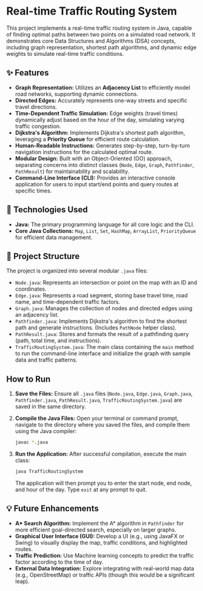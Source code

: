 # Real-time Traffic Routing System

This project implements a real-time traffic routing system in Java, capable of finding optimal paths between two points on a simulated road network. It demonstrates core Data Structures and Algorithms (DSA) concepts, including graph representation, shortest path algorithms, and dynamic edge weights to simulate real-time traffic conditions.

## ✨ Features

* **Graph Representation:** Utilizes an **Adjacency List** to efficiently model road networks, supporting dynamic connections.
* **Directed Edges:** Accurately represents one-way streets and specific travel directions.
* **Time-Dependent Traffic Simulation:** Edge weights (travel times) dynamically adjust based on the hour of the day, simulating varying traffic congestion.
* **Dijkstra's Algorithm:** Implements Dijkstra's shortest path algorithm, leveraging a **Priority Queue** for efficient route calculation.
* **Human-Readable Instructions:** Generates step-by-step, turn-by-turn navigation instructions for the calculated optimal route.
* **Modular Design:** Built with an Object-Oriented (OO) approach, separating concerns into distinct classes (`Node`, `Edge`, `Graph`, `Pathfinder`, `PathResult`) for maintainability and scalability.
* **Command-Line Interface (CLI):** Provides an interactive console application for users to input start/end points and query routes at specific times.

## 🚀 Technologies Used

* **Java:** The primary programming language for all core logic and the CLI.
* **Core Java Collections:** `Map`, `List`, `Set`, `HashMap`, `ArrayList`, `PriorityQueue` for efficient data management.

## 📂 Project Structure

The project is organized into several modular `.java` files:

* `Node.java`: Represents an intersection or point on the map with an ID and coordinates.
* `Edge.java`: Represents a road segment, storing base travel time, road name, and time-dependent traffic factors.
* `Graph.java`: Manages the collection of nodes and directed edges using an adjacency list.
* `Pathfinder.java`: Implements Dijkstra's algorithm to find the shortest path and generate instructions. (Includes `PathNode` helper class).
* `PathResult.java`: Stores and formats the result of a pathfinding query (path, total time, and instructions).
* `TrafficRoutingSystem.java`: The main class containing the `main` method to run the command-line interface and initialize the graph with sample data and traffic patterns.

##  How to Run

1.  **Save the Files:**
    Ensure all `.java` files (`Node.java`, `Edge.java`, `Graph.java`, `Pathfinder.java`, `PathResult.java`, `TrafficRoutingSystem.java`) are saved in the same directory.

2.  **Compile the Java Files:**
    Open your terminal or command prompt, navigate to the directory where you saved the files, and compile them using the Java compiler:
    ```bash
    javac *.java
    ```

3.  **Run the Application:**
    After successful compilation, execute the main class:
    ```bash
    java TrafficRoutingSystem
    ```
    The application will then prompt you to enter the start node, end node, and hour of the day. Type `exit` at any prompt to quit.

## 💡 Future Enhancements

* **A\* Search Algorithm:** Implement the A\* algorithm in `Pathfinder` for more efficient goal-directed search, especially on larger graphs.
* **Graphical User Interface (GUI):** Develop a UI (e.g., using JavaFX or Swing) to visually display the map, traffic conditions, and highlighted routes.
* **Traffic Prediction:** Use Machine learning concepts to predict the traffic factor according to the time of day.
* **External Data Integration:** Explore integrating with real-world map data (e.g., OpenStreetMap) or traffic APIs (though this would be a significant leap).

